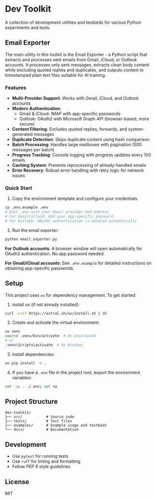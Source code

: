 # Dev Toolkit

A collection of development utilities and testbeds for various Python experiments and tools.

## Email Exporter

The main utility in this toolkit is the Email Exporter - a Python script that extracts and processes sent emails from Gmail, iCloud, or Outlook accounts. It processes only sent messages, extracts clean body content while excluding quoted replies and duplicates, and outputs content to timestamped plain text files suitable for AI training.

### Features

- **Multi-Provider Support**: Works with Gmail, iCloud, and Outlook accounts
- **Modern Authentication**: 
  - Gmail & iCloud: IMAP with app-specific passwords
  - Outlook: OAuth2 with Microsoft Graph API (browser-based, more secure)
- **Content Filtering**: Excludes quoted replies, forwards, and system-generated messages
- **Duplicate Detection**: Skips duplicate content using hash comparison
- **Batch Processing**: Handles large mailboxes with pagination (500 messages per batch)
- **Progress Tracking**: Console logging with progress updates every 100 emails
- **Caching System**: Prevents reprocessing of already-handled emails
- **Error Recovery**: Robust error handling with retry logic for network issues

### Quick Start

1. Copy the environment template and configure your credentials:
```bash
cp .env.example .env
# Edit .env with your email provider and address
# For Gmail/iCloud: Add your app-specific password  
# For Outlook: OAuth2 authentication is handled automatically
```

2. Run the email exporter:
```bash
python email_exporter.py
```

**For Outlook accounts**: A browser window will open automatically for OAuth2 authentication. No app password needed.

**For Gmail/iCloud accounts**: See `.env.example` for detailed instructions on obtaining app-specific passwords.

## Setup

This project uses `uv` for dependency management. To get started:

1. Install uv (if not already installed):
```bash
curl -LsSf https://astral.sh/uv/install.sh | sh
```

2. Create and activate the virtual environment:
```bash
uv venv
source .venv/bin/activate  # On Unix/macOS
# or
.venv\Scripts\activate  # On Windows
```

3. Install dependencies:
```bash
uv pip install -e .
```

4. If you have a `.env` file in the project root, export the environment variables:
```bash
set -a; . ./.env; set +a
```

## Project Structure

```
dev-toolkit/
├── src/           # Source code
├── tests/         # Test files
├── examples/      # Example usage and testbeds
└── docs/          # Documentation
```

## Development

- Use `pytest` for running tests
- Use `ruff` for linting and formatting
- Follow PEP 8 style guidelines

## License

MIT 